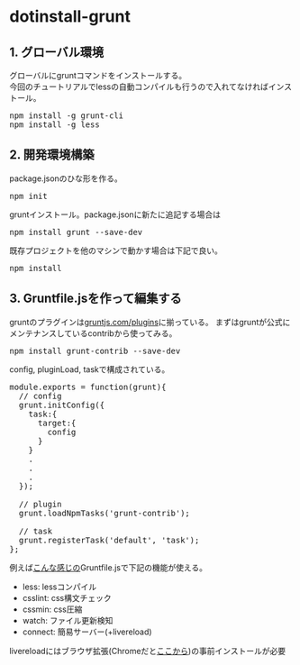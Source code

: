 dotinstall-grunt
================

## 1. グローバル環境

グローバルにgruntコマンドをインストールする。<br>
今回のチュートリアルでlessの自動コンパイルも行うので入れてなければインストール。

<pre>
npm install -g grunt-cli
npm install -g less
</pre>

## 2. 開発環境構築

package.jsonのひな形を作る。

<pre>
npm init
</pre>

gruntインストール。package.jsonに新たに追記する場合は

<pre>
npm install grunt --save-dev
</pre>

既存プロジェクトを他のマシンで動かす場合は下記で良い。

<pre>
npm install
</pre>

## 3. Gruntfile.jsを作って編集する

gruntのプラグインは[gruntjs.com/plugins](http://gruntjs.com/plugins)に揃っている。
まずはgruntが公式にメンテナンスしているcontribから使ってみる。

<pre>
npm install grunt-contrib --save-dev
</pre>

config, pluginLoad, taskで構成されている。

<pre>
module.exports = function(grunt){
  // config
  grunt.initConfig({
    task:{
      target:{
        config
      }
    }
    .
    .
    .
  });

  // plugin
  grunt.loadNpmTasks('grunt-contrib');

  // task
  grunt.registerTask('default', 'task');
};
</pre>

例えば[こんな感じの](https://github.com/Mrk1869/dotinstall-grunt/blob/master/Gruntfile.js)Gruntfile.jsで下記の機能が使える。

* less: lessコンパイル
* csslint: css構文チェック
* cssmin: css圧縮
* watch: ファイル更新検知
* connect: 簡易サーバー(+livereload)

livereloadにはブラウザ拡張(Chromeだと[ここから](https://chrome.google.com/webstore/detail/livereload/jnihajbhpnppcggbcgedagnkighmdlei))の事前インストールが必要
